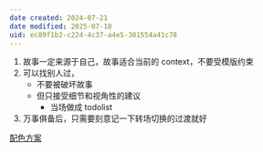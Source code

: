 ```yaml
---
date created: 2024-07-21
date modified: 2025-07-10
uid: ec89f1b2-c224-4c37-a4e5-301554a41c78
---
```

1. 故事一定来源于自己，故事适合当前的 context，不要受模版约束
2. 可以找别人过，
	- 不要被破坏故事
	- 但只接受细节和视角性的建议
		- 当场做成 todolist
3. 万事俱备后，只需要刻意记一下转场切换的过渡就好

[配色方案](配色方案.md)
